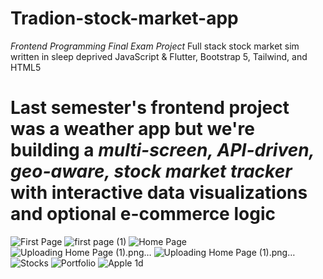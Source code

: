 # Tradion-stock-market-app
*Frontend Programming Final Exam Project*
Full stack stock market sim written in sleep deprived JavaScript &amp; Flutter, Bootstrap 5, Tailwind, and HTML5

# Last semester's frontend project was a weather app but we're building a *multi-screen, API-driven, geo-aware, stock market tracker* with interactive data visualizations and optional e-commerce logic

![First Page](https://github.com/user-attachments/assets/09b41559-e434-4626-bd2f-dced4a3e940d)
![first page (1)](https://github.com/user-attachments/assets/ca918eba-0844-433d-8b16-6c15f242ea11)
![Home Page](https://github.com/user-attachments/assets/92ebcc5d-8e88-4a69-8da5-47849577af20)
![Uploading Home Page (1).png…]()
![Uploading Home Page (1).png…]()
![Stocks](https://github.com/user-attachments/assets/dfff2c40-42de-49bf-84e1-025da20c9aa6)
![Portfolio](https://github.com/user-attachments/assets/c6f4199e-5885-4851-957d-718a32c26bb2)
![Apple 1d](https://github.com/user-attachments/assets/ccc2c069-2d27-442f-9e85-daf6819b9f30)

